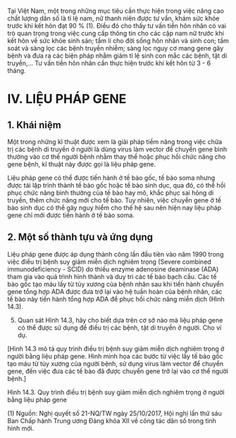 Tại Việt Nam, một trong những mục tiêu cần thực hiện trong việc nâng cao chất lượng dân số là tỉ lệ nam, nữ thanh niên được tư vấn, khám sức khỏe trước khi kết hôn đạt 90 % (1). Điều đó cho thấy tư vấn tiền hôn nhân có vai trò quan trọng trong việc cung cấp thông tin cho các cặp nam nữ trước khi kết hôn về sức khỏe sinh sản; tầm lí cho đời sống hôn nhân và sinh con; tầm soát và sàng lọc các bệnh truyền nhiễm; sàng lọc nguy cơ mang gene gây bệnh và đưa ra các biện pháp nhằm giảm tỉ lệ sinh con mắc các bệnh, tật di truyền,... Tư vấn tiền hôn nhân cần thực hiện trước khi kết hôn từ 3 - 6 tháng.

# IV. LIỆU PHÁP GENE

## 1. Khái niệm

Một trong những kĩ thuật được xem là giải pháp tiềm năng trong việc chữa trị các bệnh di truyền ở người là dùng virus làm vector để chuyển gene bình thường vào cơ thể người bệnh nhằm thay thế hoặc phục hồi chức năng cho gene bệnh, kĩ thuật này được gọi là liệu pháp gene.

Liệu pháp gene có thể được tiến hành ở tế bào gốc, tế bào soma nhưng được tái lập trình thành tế bào gốc hoặc tế bào sinh dục, qua đó, có thể hồi phục chức năng bình thường của tế bào hay mô, khắc phục sai hỏng di truyền, thêm chức năng mới cho tế bào. Tuy nhiên, việc chuyển gene ở tế bào sinh dục có thể gây nguy hiểm cho thế hệ sau nên hiện nay liệu pháp gene chỉ mới được tiến hành ở tế bào soma.

## 2. Một số thành tựu và ứng dụng

Liệu pháp gene được áp dụng thành công lần đầu tiên vào năm 1990 trong việc điều trị bệnh suy giảm miễn dịch nghiêm trọng (Severe combined immunodeficiency - SCID) do thiếu enzyme adenosine deaminase (ADA) tham gia vào quá trình hình thành và duy trì các tế bào bạch cầu. Các tế bào gốc tạo máu lấy từ tủy xương của bệnh nhân sau khi tiến hành chuyển gene tổng hợp ADA được đưa trở lại vào hệ tuần hoàn của bệnh nhân, các tế bào này tiến hành tổng hợp ADA để phục hồi chức năng miễn dịch (Hình 14.3).

5. Quan sát Hình 14.3, hãy cho biết dựa trên cơ sở nào mà liệu pháp gene có thể được sử dụng để điều trị các bệnh, tật di truyền ở người. Cho ví dụ.

[Hình 14.3 mô tả quy trình điều trị bệnh suy giảm miễn dịch nghiêm trọng ở người bằng liệu pháp gene. Hình minh họa các bước từ việc lấy tế bào gốc tạo máu từ tủy xương của người bệnh, sử dụng virus làm vector để chuyển gene, đến việc đưa các tế bào đã được chuyển gene trở lại vào cơ thể người bệnh.]

Hình 14.3. Quy trình điều trị bệnh suy giảm miễn dịch nghiêm trọng ở người bằng liệu pháp gene

(1) Nguồn: Nghị quyết số 21-NQ/TW ngày 25/10/2017, Hội nghị lần thứ sáu Ban Chấp hành Trung ương Đảng khóa XII về công tác dân số trong tình hình mới.
